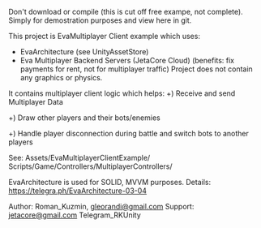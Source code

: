 Don't download or compile (this is cut off free exampe, not complete). 
Simply for demostration purposes and view here in git.

This project is EvaMultiplayer Client example which uses:
 * EvaArchitecture (see UnityAssetStore)
 * Eva Multiplayer Backend Servers (JetaCore Cloud) 
   (benefits: fix payments for rent, not for multiplayer traffic)
Project does not contain any graphics or physics. 

It contains multiplayer client logic which helps:
+) Receive and send Multiplayer Data
   
+) Draw other players and their bots/enemies
   
+) Handle player disconnection during battle and switch bots to another players

See:
Assets/EvaMultiplayerClientExample/  Scripts/Game/Controllers/MultiplayerControllers/

EvaArchitecture is used for SOLID, MVVM purposes.
Details:
https://telegra.ph/EvaArchitecture-03-04

Author: Roman_Kuzmin, gleorandi@gmail.com
Support: jetacore@gmail.com
Telegram_RKUnity
